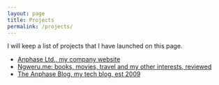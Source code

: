 ```yaml
---
layout: page
title: Projects
permalink: /projects/
---
```


I will keep a list of projects that I have launched on this page.

* [Anphase Ltd., my company website](https://anphase.co.nz)
* [Ngweru.me: books, movies, travel and my other interests, reviewed](https://ngweru.me)
* [The Anphase Blog, my tech blog, est 2009](https://anphase.com)